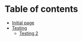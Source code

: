 # Table of contents

* [Initial page](README.md)
* [Testing](testing/README.md)
  * [Testing 2](testing/testing-2.md)

